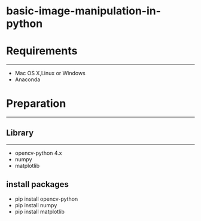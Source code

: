 # basic-image-manipulation-in-python

# Requirements
---
* Mac OS X,Linux or Windows
* Anaconda

# Preparation
---
## Library
---
*  opencv-python 4.x
*  numpy 
*  matplotlib
## install packages
* pip install opencv-python
* pip install numpy
* pip install matplotlib
